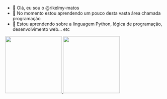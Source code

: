 - 👋 Olá, eu sou o @rikelmy-matos
- 👀 No momento estou aprendendo um pouco desta vasta área chamada programação
- 🌱 Estou aprendendo sobre a linguagem Python, lógica de programação, desenvolvimento web... etc

<div>
<a href="https://github.com/seu-usuário-aqui">
<img loading="lazy" height="180em" src="https://github-readme-stats.vercel.app/api/top-langs/?username=seu-usuário-aqui&layout=compact&langs_count=7&theme=dracula"/>
<img loading="lazy" height="180em" src="https://github-readme-stats.vercel.app/api?username=seu-usuário-aqui&show_icons=true&theme=dracula&include_all_commits=true&count_private=true"/>
</div>
